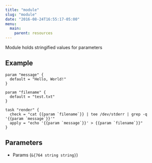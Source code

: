 ```yaml
---
title: "module"
slug: "module"
date: "2016-08-24T16:55:17-05:00"
menu:
  main:
    parent: resources
---
```


Module holds stringified values for parameters

## Example
```hcl
param "message" {
  default = "Hello, World!"
}

param "filename" {
  default = "test.txt"
}

task "render" {
  check = "cat {{param `filename`}} | tee /dev/stderr | grep -q '{{param `message`}}'"
  apply = "echo '{{param `message`}}' > {{param `filename`}}"
}
```

## Parameters
- Params (`&{764 string string}`)

  

